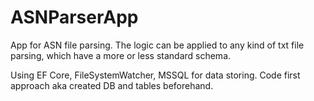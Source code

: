 # ASNParserApp

App for ASN file parsing.
The logic can be applied to any kind of txt file parsing, which have a more or less standard schema.

Using EF Core, FileSystemWatcher, MSSQL for data storing.
Code first approach aka created DB and tables beforehand.
